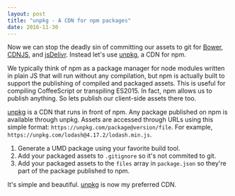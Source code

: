 ```yaml
---
layout: post
title: "unpkg - A CDN for npm packages"
date: 2016-11-30
---
```


Now we can stop the deadly sin of committing our assets to git for 
[Bower](https://bower.io/), [CDNJS](https://cdnjs.com/), and 
[jsDelivr](http://www.jsdelivr.com/). Instead let's use [unpkg](https://unpkg.com/#/), 
a CDN for npm.

We typically think of npm as a package manager for node modules written in
plain JS that will run without any compilation, but npm is actually built to
support the publishing of compiled and packaged assets. This is useful for
compiling CoffeeScript or transpiling ES2015. In fact, npm allows us to publish
anything. So lets publish our client-side assets there too.

[unpkg](https://unpkg.com/#/) is a CDN that runs in front of npm. Any package
published on npm is available through unpkg. Assets are accessed through URLs
using this simple format: `https://unpkg.com/package@version/file`. For example,
`https://unpkg.com/lodash@4.17.2/lodash.min.js`.

1. Generate a UMD package using your favorite build tool.
2. Add your packaged assets to `.gitignore` so it's not commited to git.
3. Add your packaged assets to the `files` array in `package.json` so they're
part of the package published to npm.

It's simple and beautiful. [unpkg](https://unpkg.com/#/) is now my preferred CDN.